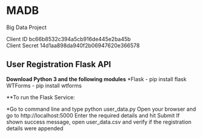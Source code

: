# MADB
Big Data Project

Client ID bc66b8532c394a5cb916de445e2ba45b  
Client Secret 14d1aa898da940f2b06947620e366578

## User Registration Flask API

**Download Python 3 and the following modules**
*Flask - pip install flask
WTForms - pip install wtforms

**To run the Flask Service:

*Go to command line and type python user_data.py
Open your browser and go to http://localhost:5000
Enter the required details and hit Submit
If shown success message, open user_data.csv and verify if the registration details were appended
